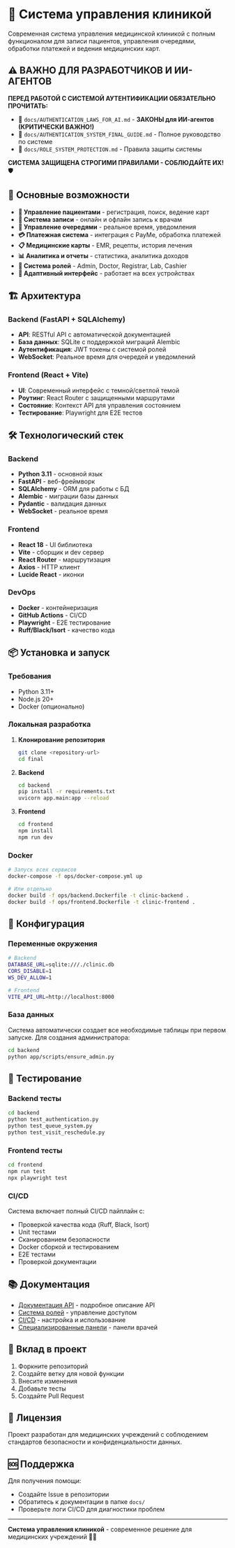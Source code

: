 # 🏥 Система управления клиникой

Современная система управления медицинской клиникой с полным функционалом для записи пациентов, управления очередями, обработки платежей и ведения медицинских карт.

## ⚠️ ВАЖНО ДЛЯ РАЗРАБОТЧИКОВ И ИИ-АГЕНТОВ

**ПЕРЕД РАБОТОЙ С СИСТЕМОЙ АУТЕНТИФИКАЦИИ ОБЯЗАТЕЛЬНО ПРОЧИТАТЬ:**
- 📖 `docs/AUTHENTICATION_LAWS_FOR_AI.md` - **ЗАКОНЫ для ИИ-агентов (КРИТИЧЕСКИ ВАЖНО!)**
- 📖 `docs/AUTHENTICATION_SYSTEM_FINAL_GUIDE.md` - Полное руководство по системе
- 📖 `docs/ROLE_SYSTEM_PROTECTION.md` - Правила защиты системы

**СИСТЕМА ЗАЩИЩЕНА СТРОГИМИ ПРАВИЛАМИ - СОБЛЮДАЙТЕ ИХ!** 🛡️

## 🚀 Основные возможности

- **👥 Управление пациентами** - регистрация, поиск, ведение карт
- **📅 Система записи** - онлайн и офлайн запись к врачам
- **🎯 Управление очередями** - реальное время, уведомления
- **💳 Платежная система** - интеграция с PayMe, обработка платежей
- **📋 Медицинские карты** - EMR, рецепты, история лечения
- **📊 Аналитика и отчеты** - статистика, аналитика доходов
- **🔐 Система ролей** - Admin, Doctor, Registrar, Lab, Cashier
- **📱 Адаптивный интерфейс** - работает на всех устройствах

## 🏗️ Архитектура

### Backend (FastAPI + SQLAlchemy)
- **API**: RESTful API с автоматической документацией
- **База данных**: SQLite с поддержкой миграций Alembic
- **Аутентификация**: JWT токены с системой ролей
- **WebSocket**: Реальное время для очередей и уведомлений

### Frontend (React + Vite)
- **UI**: Современный интерфейс с темной/светлой темой
- **Роутинг**: React Router с защищенными маршрутами
- **Состояние**: Контекст API для управления состоянием
- **Тестирование**: Playwright для E2E тестов

## 🛠️ Технологический стек

### Backend
- **Python 3.11** - основной язык
- **FastAPI** - веб-фреймворк
- **SQLAlchemy** - ORM для работы с БД
- **Alembic** - миграции базы данных
- **Pydantic** - валидация данных
- **WebSocket** - реальное время

### Frontend
- **React 18** - UI библиотека
- **Vite** - сборщик и dev сервер
- **React Router** - маршрутизация
- **Axios** - HTTP клиент
- **Lucide React** - иконки

### DevOps
- **Docker** - контейнеризация
- **GitHub Actions** - CI/CD
- **Playwright** - E2E тестирование
- **Ruff/Black/Isort** - качество кода

## 📦 Установка и запуск

### Требования
- Python 3.11+
- Node.js 20+
- Docker (опционально)

### Локальная разработка

1. **Клонирование репозитория**
   ```bash
   git clone <repository-url>
   cd final
   ```

2. **Backend**
   ```bash
   cd backend
   pip install -r requirements.txt
   uvicorn app.main:app --reload
   ```

3. **Frontend**
   ```bash
   cd frontend
   npm install
   npm run dev
   ```

### Docker

```bash
# Запуск всех сервисов
docker-compose -f ops/docker-compose.yml up

# Или отдельно
docker build -f ops/backend.Dockerfile -t clinic-backend .
docker build -f ops/frontend.Dockerfile -t clinic-frontend .
```

## 🔧 Конфигурация

### Переменные окружения

```bash
# Backend
DATABASE_URL=sqlite:///./clinic.db
CORS_DISABLE=1
WS_DEV_ALLOW=1

# Frontend
VITE_API_URL=http://localhost:8000
```

### База данных

Система автоматически создает все необходимые таблицы при первом запуске. Для создания администратора:

```bash
cd backend
python app/scripts/ensure_admin.py
```

## 🧪 Тестирование

### Backend тесты
```bash
cd backend
python test_authentication.py
python test_queue_system.py
python test_visit_reschedule.py
```

### Frontend тесты
```bash
cd frontend
npm run test
npx playwright test
```

### CI/CD
Система включает полный CI/CD пайплайн с:
- Проверкой качества кода (Ruff, Black, Isort)
- Unit тестами
- Сканированием безопасности
- Docker сборкой и тестированием
- E2E тестами
- Проверкой документации

## 📚 Документация

- [Документация API](docs/README.md) - подробное описание API
- [Система ролей](docs/ROLES_AND_ROUTING.md) - управление доступом
- [CI/CD](CI-CD-README.md) - настройка и использование
- [Специализированные панели](SPECIALIZED_PANELS_README.md) - панели врачей

## 🤝 Вклад в проект

1. Форкните репозиторий
2. Создайте ветку для новой функции
3. Внесите изменения
4. Добавьте тесты
5. Создайте Pull Request

## 📄 Лицензия

Проект разработан для медицинских учреждений с соблюдением стандартов безопасности и конфиденциальности данных.

## 🆘 Поддержка

Для получения помощи:
- Создайте Issue в репозитории
- Обратитесь к документации в папке `docs/`
- Проверьте логи CI/CD для диагностики проблем

---

**Система управления клиникой** - современное решение для медицинских учреждений 🏥✨
